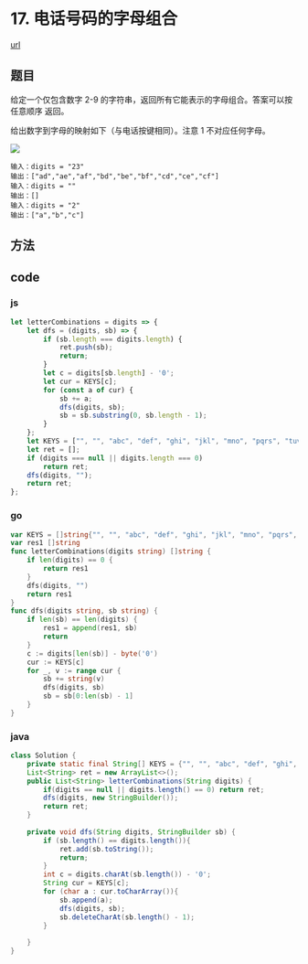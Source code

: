 # 17. 电话号码的字母组合


[url](https://leetcode-cn.com/problems/letter-combinations-of-a-phone-number/)

## 题目

给定一个仅包含数字 2-9 的字符串，返回所有它能表示的字母组合。答案可以按 任意顺序 返回。

给出数字到字母的映射如下（与电话按键相同）。注意 1 不对应任何字母。

![](https://assets.leetcode-cn.com/aliyun-lc-upload/original_images/17_telephone_keypad.png)


```
输入：digits = "23"
输出：["ad","ae","af","bd","be","bf","cd","ce","cf"]
输入：digits = ""
输出：[]
输入：digits = "2"
输出：["a","b","c"]
```

## 方法


## code

### js

```js
let letterCombinations = digits => {
    let dfs = (digits, sb) => {
        if (sb.length === digits.length) {
            ret.push(sb);
            return;
        }
        let c = digits[sb.length] - '0';
        let cur = KEYS[c];
        for (const a of cur) {
            sb += a;
            dfs(digits, sb);
            sb = sb.substring(0, sb.length - 1);
        }
    };
    let KEYS = ["", "", "abc", "def", "ghi", "jkl", "mno", "pqrs", "tuv", "wxyz"];
    let ret = [];
    if (digits === null || digits.length === 0)
        return ret;
    dfs(digits, "");
    return ret;
};
```

### go

```go
var KEYS = []string{"", "", "abc", "def", "ghi", "jkl", "mno", "pqrs", "tuv", "wxyz"}
var res1 []string
func letterCombinations(digits string) []string {
	if len(digits) == 0 {
		return res1
	}
	dfs(digits, "")
	return res1
}
func dfs(digits string, sb string) {
	if len(sb) == len(digits) {
		res1 = append(res1, sb)
		return
	}
	c := digits[len(sb)] - byte('0')
	cur := KEYS[c]
	for _, v := range cur {
		sb += string(v)
		dfs(digits, sb)
		sb = sb[0:len(sb) - 1]
	}
}
```

### java

```java
class Solution {
    private static final String[] KEYS = {"", "", "abc", "def", "ghi", "jkl", "mno", "pqrs", "tuv", "wxyz"};
    List<String> ret = new ArrayList<>();
    public List<String> letterCombinations(String digits) {        
        if(digits == null || digits.length() == 0) return ret;
        dfs(digits, new StringBuilder());
        return ret;
    }
    
    private void dfs(String digits, StringBuilder sb) {
        if (sb.length() == digits.length()){
            ret.add(sb.toString());
            return;
        }
        int c = digits.charAt(sb.length()) - '0';
        String cur = KEYS[c];
        for (char a : cur.toCharArray()){
            sb.append(a);
            dfs(digits, sb);
            sb.deleteCharAt(sb.length() - 1);
        }
    
    }
}
```

